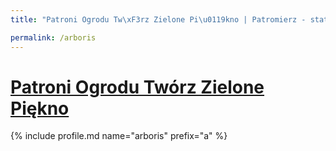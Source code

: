 ```yaml
---
title: "Patroni Ogrodu Tw\xF3rz Zielone Pi\u0119kno | Patromierz - statystyki Patronite.pl"

permalink: /arboris
---
```


# [Patroni Ogrodu Twórz Zielone Piękno](https://patronite.pl/arboris)

{% include profile.md name="arboris" prefix="a" %}
